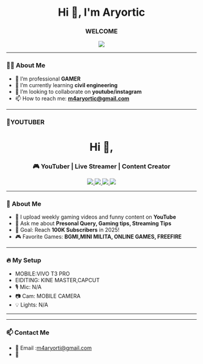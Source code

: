 <!-- Profile README.md -->

<h1 align="center">Hi 👋, I'm Aryortic</h1>
<h3 align="center"> WELCOME </h3>

<p align="center">
    <img src="https://readme-typing-svg.herokuapp.com?font=Fira+Code&duration=2000&pause=1000&color=F77F00&center=true&vCenter=true&width=435&lines=Welcome+to+my+personal+profile!;I+love+Games+%F0%9F%92%BB;Let's+build+something+awesome!">

</p>

---

### 👨‍💻 About Me
- 🔭 I’m professional **GAMER**
- 🌱 I’m currently learning **civil engineering**
- 👯 I’m looking to collaborate on **youtube/instagram**
- 📫 How to reach me: **m4aryortic@gmail.com**

---

### 🚀YOUTUBER
<!-- README.md -->

<h1 align="center">Hi 👋,  </h1>
<h3 align="center">🎮 YouTuber | Live Streamer | Content Creator</h3>

<p align="center">
  <a href="https://www.youtube.com/@aryorti-c" target="_blank">
    <img src="https://img.shields.io/badge/YouTube-FF0000?style=for-the-badge&logo=youtube&logoColor=white"/>
  </a>
  <a href="https://www.instagram.com/aryortic__" target="_blank">
    <img src="https://img.shields.io/badge/Instagram-E4405F?style=for-the-badge&logo=instagram&logoColor=white"/>
  </a>
  <a href="https://t.me/aryortic" target="_blank">
    <img src="https://img.shields.io/badge/Telegram-26A5E4?style=for-the-badge&logo=telegram&logoColor=white"/>
  </a>
  <a href="https://twitter.com/yourprofile" target="_blank">
    <img src="https://img.shields.io/badge/Twitter-1DA1F2?style=for-the-badge&logo=twitter&logoColor=white"/>
  </a>
</p>

---

### 🧠 About Me
- 🔴 I upload weekly gaming videos and funny content on **YouTube**
- 💬 Ask me about **Presonal Query, Gaming tips, Streaming Tips**
- 🎯 Goal: Reach **100K Subscribers** in 2025!
- 🎮 Favorite Games: **BGMI,MINI MILITA, ONLINE GAMES, FREEFIRE**

---

### 🔥 My Setup
- MOBILE:VIVO T3 PRO
- EIDITING: KINE MASTER,CAPCUT
- 🎙 Mic: N/A
- 📷 Cam: MOBILE CAMERA
- 💡 Lights: N/A

---
---

### 📫 Contact Me
- 📧 Email :m4aryorti@gmail.com
- 💬 
